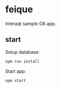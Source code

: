 # feique
Interaqt sample OA app.

## start

Setup database:

```bash
npm run install
```

Start app:

```bash
npm start
```
